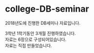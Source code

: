 # college-DB-seminar
 2018년도에 진행한 DB세미나 자료입니다.

3학년 1학기동안 3개월 진행하였습니다.  
자료는 6장으로 구성되어있습니다.  
자료는 직접 만들었습니다.
